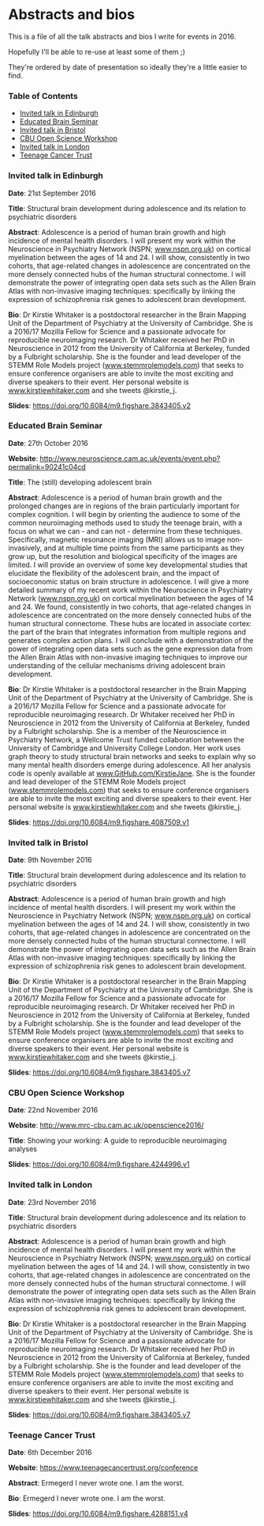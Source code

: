 # Abstracts and bios

This is a file of all the talk abstracts and bios I write for events in 2016.

Hopefully I'll be able to re-use at least some of them ;)

They're ordered by date of presentation so ideally they're a little easier to find.

### Table of Contents

* [Invited talk in Edinburgh](#invited-talk-in-edinburgh)
* [Educated Brain Seminar](#educated-brain-seminar)
* [Invited talk in Bristol](#invited-talk-in-bristol)
* [CBU Open Science Workshop](#cbu-open-science-workshop)
* [Invited talk in London](#invited-talk-in-london)
* [Teenage Cancer Trust](#teenage-cancer-trust)


### Invited talk in Edinburgh

**Date**: 21st September 2016

**Title**: Structural brain development during adolescence and its relation to psychiatric disorders

**Abstract**: Adolescence is a period of human brain growth and high incidence of mental health disorders. I will present my work within the Neuroscience in Psychiatry Network (NSPN; www.nspn.org.uk) on cortical myelination between the ages of 14 and 24. I will show, consistently in two cohorts, that age-related changes in adolescence are concentrated on the more densely connected hubs of the human structural connectome. I will demonstrate the power of integrating open data sets such as the Allen Brain Atlas with non-invasive imaging techniques: specifically by linking the expression of schizophrenia risk genes to adolescent brain development.

**Bio**: Dr Kirstie Whitaker is a postdoctoral researcher in the Brain Mapping Unit of the Department of Psychiatry at the University of Cambridge. She is a 2016/17 Mozilla Fellow for Science and a passionate advocate for reproducible neuroimaging research. Dr Whitaker received her PhD in Neuroscience in 2012 from the University of California at Berkeley, funded by a Fulbright scholarship. She is the founder and lead developer of the STEMM Role Models project (www.stemmrolemodels.com) that seeks to ensure conference organisers are able to invite the most exciting and diverse speakers to their event. Her personal website is www.kirstiewhitaker.com and she tweets @kirstie_j.

**Slides**: https://doi.org/10.6084/m9.figshare.3843405.v2

### Educated Brain Seminar

**Date**: 27th October 2016

**Website**: http://www.neuroscience.cam.ac.uk/events/event.php?permalink=90241c04cd

**Title**: The (still) developing adolescent brain

**Abstract**: Adolescence is a period of human brain growth and the prolonged changes are in regions of the brain particularly important for complex cognition. I will begin by orienting the audience to some of the common neuroimaging methods used to study the teenage brain, with a focus on what we can - and can not - determine from these techniques. Specifically, magnetic resonance imaging (MRI) allows us to image non-invasively, and at multiple time points from the same participants as they grow up, but the resolution and biological specificity of the images are limited. I will provide an overview of some key developmental studies that elucidate the flexibility of the adolescent brain, and the impact of socioeconomic status on brain structure in adolescence. I will give a more detailed summary of my recent work within the Neuroscience in Psychiatry Network (www.nspn.org.uk) on cortical myelination between the ages of 14 and 24. We found, consistently in two cohorts, that age-related changes in adolescence are concentrated on the more densely connected hubs of the human structural connectome. These hubs are located in associate cortex: the part of the brain that integrates information from multiple regions and generates complex action plans. I will conclude with a demonstration of the power of integrating open data sets such as the gene expression data from the Allen Brain Atlas with non-invasive imaging techniques to improve our understanding of the cellular mechanisms driving adolescent brain development.

**Bio**: Dr Kirstie Whitaker is a postdoctoral researcher in the Brain Mapping Unit of the Department of Psychiatry at the University of Cambridge. She is a 2016/17 Mozilla Fellow for Science and a passionate advocate for reproducible neuroimaging research. Dr Whitaker received her PhD in Neuroscience in 2012 from the University of California at Berkeley, funded by a Fulbright scholarship. She is a member of the Neuroscience in Psychiatry Network, a Wellcome Trust funded collaboration between the University of Cambridge and University College London. Her work uses graph theory to study structural brain networks and seeks to explain why so many mental health disorders emerge during adolescence. All her analysis code is openly available at www.GitHub.com/KirstieJane. She is the founder and lead developer of the STEMM Role Models project (www.stemmrolemodels.com) that seeks to ensure conference organisers are able to invite the most exciting and diverse speakers to their event. Her personal website is www.kirstiewhitaker.com and she tweets @kirstie_j.

**Slides**: https://doi.org/10.6084/m9.figshare.4087509.v1

### Invited talk in Bristol

**Date**: 9th November 2016

**Title**: Structural brain development during adolescence and its relation to psychiatric disorders

**Abstract**: Adolescence is a period of human brain growth and high incidence of mental health disorders. I will present my work within the Neuroscience in Psychiatry Network (NSPN; www.nspn.org.uk) on cortical myelination between the ages of 14 and 24. I will show, consistently in two cohorts, that age-related changes in adolescence are concentrated on the more densely connected hubs of the human structural connectome. I will demonstrate the power of integrating open data sets such as the Allen Brain Atlas with non-invasive imaging techniques: specifically by linking the expression of schizophrenia risk genes to adolescent brain development.

**Bio**: Dr Kirstie Whitaker is a postdoctoral researcher in the Brain Mapping Unit of the Department of Psychiatry at the University of Cambridge. She is a 2016/17 Mozilla Fellow for Science and a passionate advocate for reproducible neuroimaging research. Dr Whitaker received her PhD in Neuroscience in 2012 from the University of California at Berkeley, funded by a Fulbright scholarship. She is the founder and lead developer of the STEMM Role Models project (www.stemmrolemodels.com) that seeks to ensure conference organisers are able to invite the most exciting and diverse speakers to their event. Her personal website is www.kirstiewhitaker.com and she tweets @kirstie_j.

**Slides**: https://doi.org/10.6084/m9.figshare.3843405.v7

### CBU Open Science Workshop

**Date**: 22nd November 2016

**Website**: http://www.mrc-cbu.cam.ac.uk/openscience2016/

**Title**: Showing your working: A guide to reproducible neuroimaging analyses

**Slides**: https://doi.org/10.6084/m9.figshare.4244996.v1

### Invited talk in London

**Date**: 23rd November 2016

**Title**: Structural brain development during adolescence and its relation to psychiatric disorders

**Abstract**: Adolescence is a period of human brain growth and high incidence of mental health disorders. I will present my work within the Neuroscience in Psychiatry Network (NSPN; www.nspn.org.uk) on cortical myelination between the ages of 14 and 24. I will show, consistently in two cohorts, that age-related changes in adolescence are concentrated on the more densely connected hubs of the human structural connectome. I will demonstrate the power of integrating open data sets such as the Allen Brain Atlas with non-invasive imaging techniques: specifically by linking the expression of schizophrenia risk genes to adolescent brain development.

**Bio**: Dr Kirstie Whitaker is a postdoctoral researcher in the Brain Mapping Unit of the Department of Psychiatry at the University of Cambridge. She is a 2016/17 Mozilla Fellow for Science and a passionate advocate for reproducible neuroimaging research. Dr Whitaker received her PhD in Neuroscience in 2012 from the University of California at Berkeley, funded by a Fulbright scholarship. She is the founder and lead developer of the STEMM Role Models project (www.stemmrolemodels.com) that seeks to ensure conference organisers are able to invite the most exciting and diverse speakers to their event. Her personal website is www.kirstiewhitaker.com and she tweets @kirstie_j.

**Slides**: https://doi.org/10.6084/m9.figshare.3843405.v7


### Teenage Cancer Trust

**Date**: 6th December 2016

**Website**: https://www.teenagecancertrust.org/conference

**Abstract**: Ermegerd I never wrote one. I am the worst.

**Bio**: Ermegerd I never wrote one. I am the worst.

**Slides**: https://doi.org/10.6084/m9.figshare.4288151.v4
